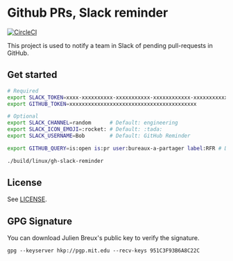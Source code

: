# Github PRs, Slack reminder

[![CircleCI](https://circleci.com/gh/bureaux-a-partager/gh-slack-reminder/tree/master.svg?style=svg&circle-token=86fdb799067b80015475113b1061810f81bfb33e)](https://circleci.com/gh/bureaux-a-partager/gh-slack-reminder/tree/master)

This project is used to notify a team in Slack of pending pull-requests in GitHub.


## Get started

```bash
# Required
export SLACK_TOKEN=xxxx-xxxxxxxxxx-xxxxxxxxxxx-xxxxxxxxxxxx-xxxxxxxxxxxxxxxxxxxxxxxxxxxxxxxxx
export GITHUB_TOKEN=xxxxxxxxxxxxxxxxxxxxxxxxxxxxxxxxxxxxxxxxx

# Optional
export SLACK_CHANNEL=random      # Default: engineering
export SLACK_ICON_EMOJI=:rocket: # Default: :tada:
export SLACK_USERNAME=Bob        # Default: GitHub Reminder

export GITHUB_QUERY=is:open is:pr user:bureaux-a-partager label:RFR # Default: is:open is:pr

./build/linux/gh-slack-reminder
```


## License

See [LICENSE](https://github.com/bureaux-a-partager/gh-slack-reminder/blob/master/LICENSE).


## GPG Signature

You can download Julien Breux's public key to verify the signature.

    gpg --keyserver hkp://pgp.mit.edu --recv-keys 951C3F93B6A8C22C
